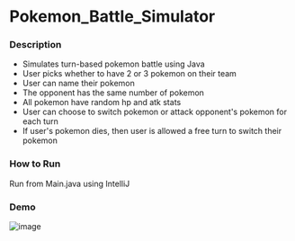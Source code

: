 # Pokemon_Battle_Simulator

### Description
- Simulates turn-based pokemon battle using Java
- User picks whether to have 2 or 3 pokemon on their team
- User can name their pokemon
- The opponent has the same number of pokemon
- All pokemon have random hp and atk stats
- User can choose to switch pokemon or attack opponent's pokemon for each turn
- If user's pokemon dies, then user is allowed a free turn to switch their pokemon

### How to Run
Run from Main.java using IntelliJ

### Demo
![image](https://github.com/EthaG/Pokemon_Battle_Simulator/assets/57673434/e9bc4342-2556-491b-8d7f-23432e80f340)

